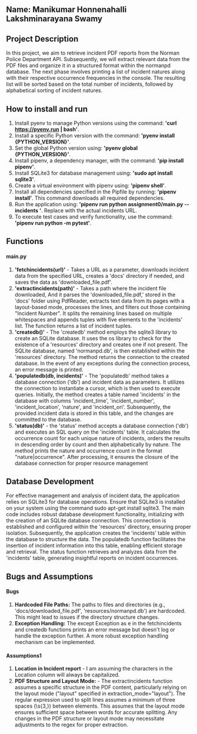 ## Name: Manikumar Honnenahalli Lakshminarayana Swamy

## Project Description 
In this project, we aim to retrieve incident PDF reports from the Norman Police Department API. Subsequently,
we will extract relevant data from the PDF files and organize it in a structured format within the normanpd database. 
The next phase involves printing a list of incident natures along with their respective occurrence frequencies in the console. 
The resulting list will be sorted based on the total number of incidents, followed by alphabetical sorting of incident natures.

## How to install and run
1. Install pyenv to manage Python versions using the command: **'curl https://pyenv.run | bash'**.
2. Install a specific Python version with the command: **'pyenv install {PYTHON_VERSION}'**.
3. Set the global Python version using: **'pyenv global {PYTHON_VERSION}'**.
4. Install pipenv, a dependency manager, with the command: **'pip install pipenv'**.
5. Install SQLite3 for database management using: **'sudo apt install sqlite3'**.
6. Create a virtual environment with pipenv using: **'pipenv shell'**.
7. Install all dependencies specified in the Pipfile by running: **'pipenv install'**. This command downloads all required dependencies.
8. Run the application using: **'pipenv run python assignment0/main.py --incidents <url>'**. Replace <url> with the actual incidents URL.
9. To execute test cases and verify functionality, use the command: **'pipenv run python -m pytest'**.

## Functions
#### main.py
1. **'fetchincidents(url)'** - Takes a URL as a parameter, downloads incident data from the specified URL, creates a 'docs' directory if needed, and saves the data as 'downloaded_file.pdf'.
2. **'extractincidents(path)'** - Takes a path where the incident file downloaded, And it parses the 'downloaded_file.pdf,' stored in the 'docs' folder using PdfReader, extracts text data from its pages with a layout-based mode, processes the lines, and filters out those containing "Incident Number". It splits the remaining lines based on multiple whitespaces and appends tuples with five elements to the 'incidents' list. The function returns a list of incident tuples.
3. **'createdb()'** - The 'createdb' method employs the sqlite3 library to create an SQLite database. It uses the os library to check for the existence of a 'resources' directory and creates one if not present. The SQLite database, named 'normanpd.db', is then established within the 'resources' directory. The method returns the connection to the created database. In the event of any exceptions during the connection process, an error message is printed.
4. **'populatedb(db, incidents)'** - The 'populatedb' method takes a database connection ('db') and incident data as parameters. It utilizes the connection to instantiate a cursor, which is then used to execute queries. Initially, the method creates a table named 'incidents' in the database with columns 'incident_time', 'incident_number', 'incident_location', 'nature', and 'incident_ori'. Subsequently, the provided incident data is stored in this table, and the changes are committed to the database.
5. **'status(db)'** - the 'status' method accepts a database connection ('db') and executes an SQL query on the 'incidents' table. It calculates the occurrence count for each unique nature of incidents, orders the results in descending order by count and then alphabetically by nature. The method prints the nature and occurrence count in the format "nature|occurrence". After processing, it ensures the closure of the database connection for proper resource management 

## Database Development
For effective management and analysis of incident data, the application relies on SQLite3 for database operations. Ensure that SQLite3 is installed on your system using the command sudo apt-get install sqlite3. The main code includes robust database development functionality, initializing with the creation of an SQLite database connection. This connection is established and configured within the 'resources' directory, ensuring proper isolation. Subsequently, the application creates the 'incidents' table within the database to structure the data. The populatedb function facilitates the insertion of incident information into this table, enabling efficient storage and retrieval. The status function retrieves and analyzes data from the 'incidents' table, generating insightful reports on incident occurrences.

## Bugs and Assumptions
#### Bugs
1. **Hardcoded File Paths:** The paths to files and directories (e.g., 'docs/downloaded_file.pdf', 'resources/normanpd.db') are hardcoded. This might lead to issues if the directory structure changes.
2. **Exception Handling:** The except Exception as e in the fetchincidents and createdb functions prints an error message but doesn't log or handle the exception further. A more robust exception handling mechanism can be implemented.

#### Assumptions1
1. **Location in Incident report** - I am assuming the characters in the Location column will always be capitalized.
2. **PDF Structure and Layout Mode:** - The extractincidents function assumes a specific structure in the PDF content, particularly relying on the layout mode ("layout" specified in extraction_mode="layout"). The regular expression used to split lines assumes a minimum of three spaces (\s{3,}) between elements. This assumes that the layout mode ensures sufficient space between words for accurate splitting. Any changes in the PDF structure or layout mode may necessitate adjustments to the regex for proper extraction.